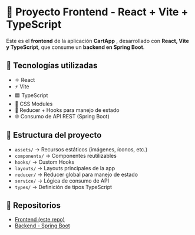 # 🛒 Proyecto Frontend - React + Vite + TypeScript

Este es el **frontend** de la aplicación **CartApp** , desarrollado con **React, Vite y TypeScript**, que consume un **backend en Spring Boot**.

## 🚀 Tecnologías utilizadas
- ⚛️ React 
- ⚡ Vite
- 🟦 TypeScript
- 🎨 CSS Modules
- 🔄 Reducer + Hooks para manejo de estado
- 🌐 Consumo de API REST (Spring Boot)

## 📂 Estructura del proyecto
- `assets/` → Recursos estáticos (imágenes, íconos, etc.)
- `components/` → Componentes reutilizables
- `hooks/` → Custom Hooks
- `layouts/` → Layouts principales de la app
- `reducer/` → Reducer global para manejo de estado
- `service/` → Lógica de consumo de API
- `types/` → Definición de tipos TypeScript

## 🔗 Repositorios
- [Frontend (este repo)](https://github.com/crisomarjs/frontend-cartapp)
- [Backend - Spring Boot](https://github.com/crisomarjs/backend-cartapp-springboot)
